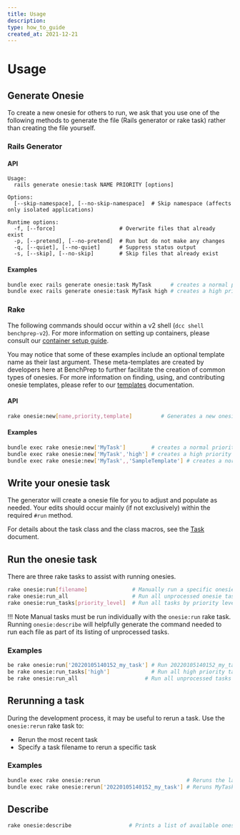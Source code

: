 ```yaml
---
title: Usage
description:
type: how_to_guide
created_at: 2021-12-21
---
```


# Usage

## Generate Onesie
To create a new onesie for others to run, we ask that you use one of
the following methods to generate the file (Rails generator or rake
task) rather than creating the file yourself.

### Rails Generator

#### API
```
Usage:
  rails generate onesie:task NAME PRIORITY [options]

Options:
  [--skip-namespace], [--no-skip-namespace]  # Skip namespace (affects only isolated applications)

Runtime options:
  -f, [--force]                    # Overwrite files that already exist
  -p, [--pretend], [--no-pretend]  # Run but do not make any changes
  -q, [--quiet], [--no-quiet]      # Suppress status output
  -s, [--skip], [--no-skip]        # Skip files that already exist

```

#### Examples
```bash
bundle exec rails generate onesie:task MyTask      # creates a normal priority task
bundle exec rails generate onesie:task MyTask high # creates a high priority task

```

### Rake
The following commands should occur within a v2 shell
(`dcc shell benchprep-v2`). For more information on setting up
containers, please consult our
[container setup guide](../infrastructure/how_to_guides/dev_containers/setup_guide.md).

You may notice that some of these examples include an optional
template name as their last argument. These meta-templates are
created by developers here at BenchPrep to further facilitate the
creation of common types of onesies. For more information on finding,
using, and contributing onesie templates, please refer to our
[templates](/templates.md) documentation.

#### API
```bash
rake onesie:new[name,priority,template]         # Generates a new onesie task

```

#### Examples

```bash
bundle exec rake onesie:new['MyTask']        # creates a normal priority task
bundle exec rake onesie:new['MyTask','high'] # creates a high priority task
bundle exec rake onesie:new['MyTask',,'SampleTemplate'] # creates a normal priority task using 'SampleTemplate'

```

## Write your onesie task
The generator will create a onesie file for you to adjust and
populate as needed. Your edits should occur mainly (if not
exclusively) within the required `#run` method.

For details about the task class and the class macros, see the
[Task](../explanations/task.md) document.

## Run the onesie task
There are three rake tasks to assist with running onesies.

```bash
rake onesie:run[filename]              # Manually run a specific onesie task
rake onesie:run_all                    # Run all unprocessed onesie tasks
rake onesie:run_tasks[priority_level]  # Run all tasks by priority level

```

!!! Note
    Manual tasks must be run individually with the `onesie:run` rake task. Running `onesie:describe` will helpfully generate the command needed to run each file as part of its listing of unprocessed tasks.

### Examples

```bash
be rake onesie:run['20220105140152_my_task'] # Run 20220105140152_my_task.rb
be rake onesie:run_tasks['high']             # Run all high priority tasks
be rake onesie:run_all                     # Run all unprocessed tasks

```

## Rerunning a task
During the development process, it may be useful to rerun a task.
Use the `onesie:rerun` rake task to:

- Rerun the most recent task
- Specify a task filename to rerun a specific task

### Examples
```bash
bundle exec rake onesie:rerun                           # Reruns the last task
bundle exec rake onesie:rerun['20220105140152_my_task'] # Reruns MyTask

```

## Describe
```bash
rake onesie:describe                  # Prints a list of available onesies to run

```
